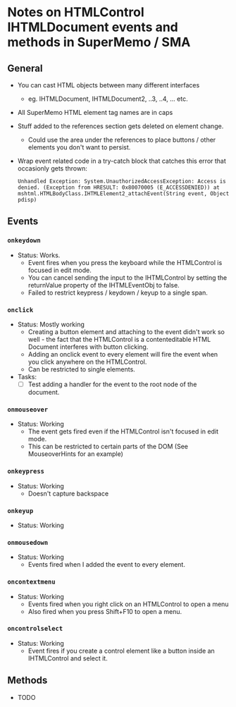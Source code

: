 # Notes on HTMLControl IHTMLDocument events and methods in SuperMemo / SMA

## General
- You can cast HTML objects between many different interfaces
	+ eg. IHTMLDocument, IHTMLDocument2, ..3, ..4, ... etc.
- All SuperMemo HTML element tag names are in caps
- Stuff added to the references section gets deleted on element change.
	+ Could use the area under the references to place buttons / other elements you don't want to persist.
- Wrap event related code in a try-catch block that catches this error that occasionly gets thrown:

	`Unhandled Exception: System.UnauthorizedAccessException: Access is denied. (Exception from HRESULT: 0x80070005 (E_ACCESSDENIED)) at mshtml.HTMLBodyClass.IHTMLElement2_attachEvent(String event, Object pdisp)`

## Events
### `onkeydown`
- Status: Works. 
	+ Event fires when you press the keyboard while the HTMLControl is focused in edit mode.
	+ You can cancel sending the input to the IHTMLControl by setting the returnValue property of the IHTMLEventObj to false.
	+ Failed to restrict keypress / keydown / keyup to a single span.

### `onclick`
- Status: Mostly working
	+ Creating a button element and attaching to the event didn't work so well - the fact that the HTMLControl is a contenteditable HTML Document interferes with button clicking.
	+  Adding an onclick event to every element will fire the event when you click anywhere on the HTMLControl.
	+ Can be restricted to single elements.
- Tasks:
	+ [ ] Test adding a handler for the event to the root node of the document.

### `onmouseover`
- Status: Working
	+ The event gets fired even if the HTMLControl isn't focused in edit mode.
	+ This can be restricted to certain parts of the DOM (See MouseoverHints for an example)

### `onkeypress`
- Status: Working
	+ Doesn't capture backspace

### `onkeyup`
- Status: Working

### `onmousedown`
- Status: Working
	+ Events fired when I added the event to every element.

### `oncontextmenu`
- Status: Working
	+ Events fired when you right click on an HTMLControl to open a menu
	+ Also fired when you press Shift+F10 to open a menu.

### `oncontrolselect`
- Status: Working
	+ Event fires if you create a control element like a button inside an IHTMLControl and select it.
	
## Methods
- TODO
